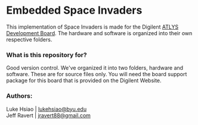# Embedded Space Invaders #

This implementation of Space Invaders is made for the Digilent [ATLYS Development Board](http://www.digilentinc.com/Products/Detail.cfm?NavPath=2,400,836&Prod=ATLYS&CFID=6868855&CFTOKEN=8a46aff22a6e7e36-78556F94-5056-0201-024A395AE56BA1E9). The hardware and software is organized into their own respective folders.


### What is this repository for? ###

Good version control.  We've organized it into two folders, hardware and software.  These are for source files only.
You will need the board support package for this board that is provided on the Digilent Website.

### Authors: ###
Luke Hsiao | lukehsiao@byu.edu  
Jeff Ravert | jravert88@gmail.com 
